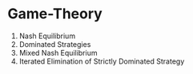 # Game-Theory
1. Nash Equilibrium
2. Dominated Strategies
3. Mixed Nash Equilibrium
4. Iterated Elimination of Strictly Dominated Strategy
